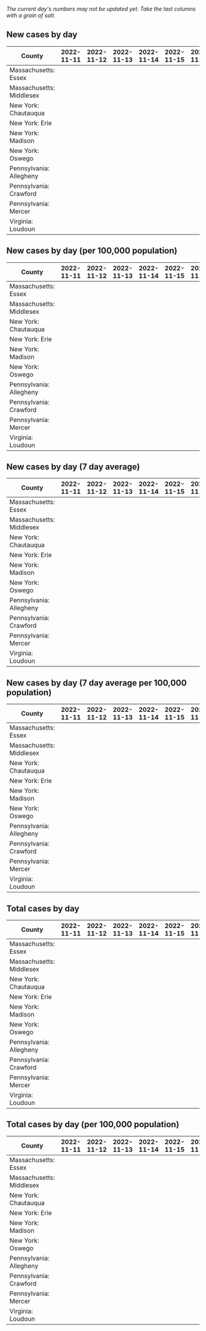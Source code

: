 _The current day's numbers may not be updated yet. Take the last columns with a grain of salt._
## New cases by day

| County | 2022-11-11 | 2022-11-12 | 2022-11-13 | 2022-11-14 | 2022-11-15 | 2022-11-16 | 2022-11-17 |
| --- | --- | --- | --- | --- | --- | --- | --- |
| Massachusetts: Essex |  |  |  |  |  |  |  |
| Massachusetts: Middlesex |  |  |  |  |  |  |  |
| New York: Chautauqua |  |  |  |  |  |  |  |
| New York: Erie |  |  |  |  |  |  |  |
| New York: Madison |  |  |  |  |  |  |  |
| New York: Oswego |  |  |  |  |  |  |  |
| Pennsylvania: Allegheny |  |  |  |  |  |  |  |
| Pennsylvania: Crawford |  |  |  |  |  |  |  |
| Pennsylvania: Mercer |  |  |  |  |  |  |  |
| Virginia: Loudoun |  |  |  |  |  |  |  |

## New cases by day (per 100,000 population)

| County | 2022-11-11 | 2022-11-12 | 2022-11-13 | 2022-11-14 | 2022-11-15 | 2022-11-16 | 2022-11-17 |
| --- | --- | --- | --- | --- | --- | --- | --- |
| Massachusetts: Essex |  |  |  |  |  |  |  |
| Massachusetts: Middlesex |  |  |  |  |  |  |  |
| New York: Chautauqua |  |  |  |  |  |  |  |
| New York: Erie |  |  |  |  |  |  |  |
| New York: Madison |  |  |  |  |  |  |  |
| New York: Oswego |  |  |  |  |  |  |  |
| Pennsylvania: Allegheny |  |  |  |  |  |  |  |
| Pennsylvania: Crawford |  |  |  |  |  |  |  |
| Pennsylvania: Mercer |  |  |  |  |  |  |  |
| Virginia: Loudoun |  |  |  |  |  |  |  |

## New cases by day (7 day average)

| County | 2022-11-11 | 2022-11-12 | 2022-11-13 | 2022-11-14 | 2022-11-15 | 2022-11-16 | 2022-11-17 |
| --- | --- | --- | --- | --- | --- | --- | --- |
| Massachusetts: Essex |  |  |  |  |  |  |  |
| Massachusetts: Middlesex |  |  |  |  |  |  |  |
| New York: Chautauqua |  |  |  |  |  |  |  |
| New York: Erie |  |  |  |  |  |  |  |
| New York: Madison |  |  |  |  |  |  |  |
| New York: Oswego |  |  |  |  |  |  |  |
| Pennsylvania: Allegheny |  |  |  |  |  |  |  |
| Pennsylvania: Crawford |  |  |  |  |  |  |  |
| Pennsylvania: Mercer |  |  |  |  |  |  |  |
| Virginia: Loudoun |  |  |  |  |  |  |  |

## New cases by day (7 day average per 100,000 population)

| County | 2022-11-11 | 2022-11-12 | 2022-11-13 | 2022-11-14 | 2022-11-15 | 2022-11-16 | 2022-11-17 |
| --- | --- | --- | --- | --- | --- | --- | --- |
| Massachusetts: Essex |  |  |  |  |  |  |  |
| Massachusetts: Middlesex |  |  |  |  |  |  |  |
| New York: Chautauqua |  |  |  |  |  |  |  |
| New York: Erie |  |  |  |  |  |  |  |
| New York: Madison |  |  |  |  |  |  |  |
| New York: Oswego |  |  |  |  |  |  |  |
| Pennsylvania: Allegheny |  |  |  |  |  |  |  |
| Pennsylvania: Crawford |  |  |  |  |  |  |  |
| Pennsylvania: Mercer |  |  |  |  |  |  |  |
| Virginia: Loudoun |  |  |  |  |  |  |  |

## Total cases by day

| County | 2022-11-11 | 2022-11-12 | 2022-11-13 | 2022-11-14 | 2022-11-15 | 2022-11-16 | 2022-11-17 |
| --- | --- | --- | --- | --- | --- | --- | --- |
| Massachusetts: Essex |  |  |  |  |  |  | 244403 |
| Massachusetts: Middlesex |  |  |  |  |  |  | 415774 |
| New York: Chautauqua |  |  |  |  |  |  | 28357 |
| New York: Erie |  |  |  |  |  |  | 258732 |
| New York: Madison |  |  |  |  |  |  | 16216 |
| New York: Oswego |  |  |  |  |  |  | 33190 |
| Pennsylvania: Allegheny |  |  |  |  |  |  | 325334 |
| Pennsylvania: Crawford |  |  |  |  |  |  | 23723 |
| Pennsylvania: Mercer |  |  |  |  |  |  | 27157 |
| Virginia: Loudoun |  |  |  |  |  |  | 90850 |

## Total cases by day (per 100,000 population)

| County | 2022-11-11 | 2022-11-12 | 2022-11-13 | 2022-11-14 | 2022-11-15 | 2022-11-16 | 2022-11-17 |
| --- | --- | --- | --- | --- | --- | --- | --- |
| Massachusetts: Essex |  |  |  |  |  |  | 30975.0 |
| Massachusetts: Middlesex |  |  |  |  |  |  | 25797.2 |
| New York: Chautauqua |  |  |  |  |  |  | 22345.4 |
| New York: Erie |  |  |  |  |  |  | 28162.8 |
| New York: Madison |  |  |  |  |  |  | 22858.4 |
| New York: Oswego |  |  |  |  |  |  | 27180.6 |
| Pennsylvania: Allegheny |  |  |  |  |  |  | 26753.5 |
| Pennsylvania: Crawford |  |  |  |  |  |  | 28031.8 |
| Pennsylvania: Mercer |  |  |  |  |  |  | 24818.1 |
| Virginia: Loudoun |  |  |  |  |  |  | 21968.9 |

